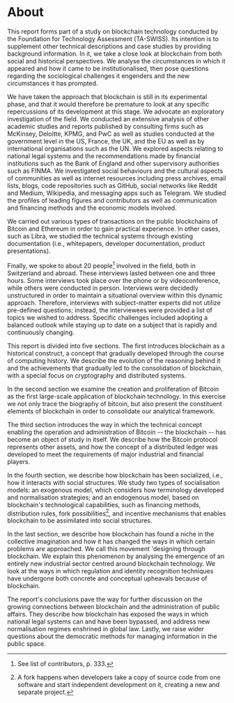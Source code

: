 # About 

This report forms part of a study on blockchain technology conducted
by the Foundation for Technology Assessment (TA-SWISS). Its intention
is to supplement other technical descriptions and case studies by
providing background information. In it, we take a close look at
blockchain from both social and historical perspectives. We analyse
the circumstances in which it appeared and how it came to be
institutionalised, then pose questions regarding the sociological
challenges it engenders and the new circumstances it has prompted.

We have taken the approach that blockchain is still in its
experimental phase, and that it would therefore be premature to look
at any specific repercussions of its development at this stage. We
advocate an exploratory investigation of the field. We conducted an
extensive analysis of other academic studies and reports published by
consulting firms such as McKinsey, Deloitte, KPMG, and PwC as well as
studies conducted at the government level in the US, France, the UK,
and the EU as well as by international organisations such as the UN.
We explored aspects relating to national legal systems and the
recommendations made by financial institutions such as the Bank of
England and other supervisory authorities such as FINMA. We
investigated social behaviours and the cultural aspects of communities
as well as internet resources including press archives, email lists,
blogs, code repositories such as GitHub, social networks like Reddit
and Medium, Wikipedia, and messaging apps such as Telegram. We studied
the profiles of leading figures and contributors as well as
communication and financing methods and the economic models involved.

We carried out various types of transactions on the public blockchains
of Bitcoin and Ethereum in order to gain practical experience. In
other cases, such as Libra, we studied the technical systems through
existing documentation (i.e., whitepapers, developer documentation,
product presentations).

Finally, we spoke to about 20 people[^1] involved in the field, both
in Switzerland and abroad. These interviews lasted between one and
three hours. Some interviews took place over the phone or by
videoconference, while others were conducted in person. Interviews
were decidedly unstructured in order to maintain a situational
overview within this dynamic approach. Therefore, interviews with
subject-matter experts did not utilize pre-defined questions; instead,
the interviewees were provided a list of topics we wished to address.
Specific challenges included adopting a balanced outlook while staying
up to date on a subject that is rapidly and continuously changing.

This report is divided into five sections. The first introduces
blockchain as a historical construct, a concept that gradually
developed through the course of computing history. We describe the
evolution of the reasoning behind it and the achievements that
gradually led to the consolidation of blockchain, with a special focus
on cryptography and distributed systems.

In the second section we examine the creation and proliferation of
Bitcoin as the first large-scale application of blockchain technology.
In this exercise we not only trace the biography of bitcoin, but also
present the constituent elements of blockchain in order to consolidate
our analytical framework.

The third section introduces the way in which the technical concept
enabling the operation and administration of Bitcoin -- the blockchain
-- has become an object of study in itself. We describe how the
Bitcoin protocol represents other assets, and how the concept of a
distributed ledger was developed to meet the requirements of major
industrial and financial players.

In the fourth section, we describe how blockchain has been socialized,
i.e., how it interacts with social structures. We study two types of
socialisation models: an exogenous model, which considers how
terminology developed and normalisation strategies; and an endogenous
model, based on blockchain's technological capabilities, such as
financing methods, distribution rules, fork possibilities[^2], and
incentive mechanisms that enables blockchain to be assimilated into
social structures.

In the last section, we describe how blockchain has found a niche in
the collective imagination and how it has changed the ways in which
certain problems are approached. We call this movement 'designing
through blockchain. We explain this phenomenon by analysing the
emergence of an entirely new industrial sector centred around
blockchain technology. We look at the ways in which regulation and
identity recognition techniques have undergone both concrete and
conceptual upheavals because of blockchain.

The report's conclusions pave the way for further discussion on the
growing connections between blockchain and the administration of
public affairs. They describe how blockchain has exposed the ways in
which national legal systems can and have been bypassed, and address
new normalisation regimes enshrined in global law. Lastly, we raise
wider questions about the democratic methods for managing information
in the public space.


[^1]: See list of contributors, p. 333.

[^2]: A fork happens when developers take a copy of source code from one
    software and start independent development on it, creating a new and
    separate project.
